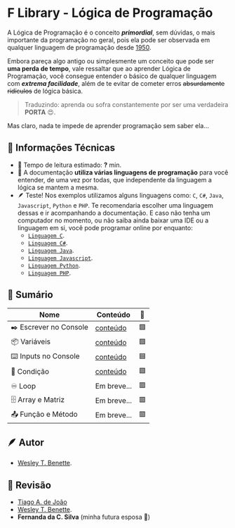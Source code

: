 # F Library - Lógica de Programação

A Lógica de Programação é o conceito ***primordial***, sem dúvidas, o mais importante da programação no geral, pois ela pode ser observada em qualquer linguagem de programação desde [1950](https://www.programador.com.br/historia-da-programacao.html).

Embora pareça algo antigo ou simplesmente um conceito que pode ser **uma perda de tempo**, vale ressaltar que ao aprender Lógica de Programação, você consegue entender o básico de qualquer linguagem com ***extrema facilidade***, além de te evitar de cometer erros ~~absurdamente ridículos~~ de lógica básica.
> Traduzindo: aprenda ou sofra constantemente por ser uma verdadeira **PORTA** 😍.

Mas claro, nada te impede de aprender programação sem saber ela...

## 📑 Informações Técnicas
- 📖 Tempo de leitura estimado: **?** min.
- 📜 A documentação **utiliza várias linguagens de programação** para você entender, de uma vez por todas, que independente da linguagem a lógica se mantem a mesma.
- 🪶 Teste! Nos exemplos utilizamos alguns linguagens como: `C`, `C#`, `Java`, `Javascript`, `Python` e `PHP`. Te recomendaria escolher uma linguagem dessas e ir acompanhando a documentação. E caso não tenha um computador no momento, ou não saiba ainda baixar uma IDE ou a linguagem em si, você pode programar online por enquanto:
  - [`Linguagem C`](https://www.programiz.com/c-programming/online-compiler/).
  - [`Linguagem C#`](https://www.programiz.com/csharp-programming/online-compiler/).
  - [`Linguagem Java`](https://www.programiz.com/java-programming/online-compiler/).
  - [`Linguagem Javascript`](https://www.programiz.com/javascript/online-compiler/).
  - [`Linguagem Python`](https://www.programiz.com/python-programming/online-compiler/).
  - [`Linguagem PHP`](https://www.programiz.com/php/online-compiler/).

## 📕 Sumário
| Nome | Conteúdo | 🔳 |
| - | - | - |
| ✒️ Escrever no Console | [conteúdo](escrever-console.md) | 🟩 |
| 📦 Variáveis | [conteúdo](variaveis.md) | 🟩 |
| ⌨️ Inputs no Console | [conteúdo](ler-console.md) | 🟦 |
| 🤔 Condição | [conteúdo](condicao.md) | 🟪 |
| ♾️ Loop | Em breve... | 🟥 |
| 🗄️ Array e Matriz | Em breve... | 🟥 |
| 📤 Função e Método | Em breve... | 🟥 |

## 🪶 Autor
- [Wesley T. Benette](https://github.com/WesleyTelesBenette).
## 🧐 Revisão
- [Tiago A. de João](https://github.com/andrade-tiago)
- [Wesley T. Benette](https://github.com/WesleyTelesBenette).
- **Fernanda da C. Silva** (minha futura esposa 💙)
